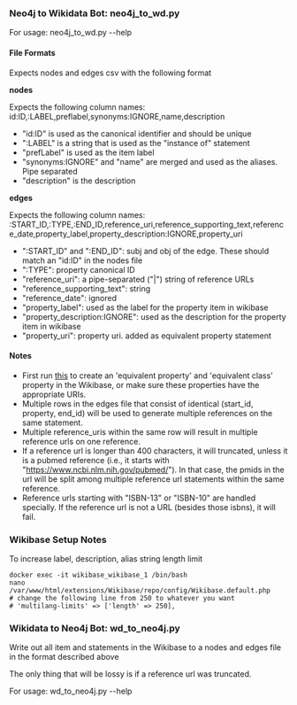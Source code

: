 
### Neo4j to Wikidata Bot: neo4j_to_wd.py

For usage: neo4j_to_wd.py --help

#### File Formats
Expects nodes and edges csv with the following format

**nodes**

Expects the following column names:
id:ID,:LABEL,preflabel,synonyms:IGNORE,name,description
- "id:ID" is used as the canonical identifier and should be unique
- ":LABEL" is a string that is used as the "instance of" statement
- "prefLabel" is used as the item label
- "synonyms:IGNORE" and "name" are merged and used as the aliases. Pipe separated
- "description" is the description

**edges**

Expects the following column names:
:START_ID,:TYPE,:END_ID,reference_uri,reference_supporting_text,reference_date,property_label,property_description:IGNORE,property_uri
- ":START_ID" and ":END_ID": subj and obj of the edge. These should match an "id:ID" in the nodes file
- ":TYPE": property canonical ID
- "reference_uri": a pipe-separated ("|") string of reference URLs
- "reference_supporting_text": string
- "reference_date": ignored
- "property_label": used as the label for the property item in wikibase
- "property_description:IGNORE": used as the description for the property item in wikibase
- "property_uri": property uri. added as equivalent property statement

#### Notes
- First run [this](https://github.com/stuppie/wikibase-tools/blob/master/wikibase_tools/initial_setup.py) to create an 'equivalent property' and 'equivalent class' property in the Wikibase, or make sure these properties have the appropriate URIs.
- Multiple rows in the edges file that consist of identical (start_id, property, end_id) will
be used to generate multiple references on the same statement.
- Multiple reference_uris within the same row will result in multiple reference urls on one reference.
- If a reference url is longer than 400 characters, it will truncated, unless it is a pubmed reference 
(i.e., it starts with "https://www.ncbi.nlm.nih.gov/pubmed/"). In that case, the pmids in the url
will be split among multiple reference url statements within the same reference.
- Reference urls starting with "ISBN-13" or "ISBN-10" are handled specially. If the reference
url is not a URL (besides those isbns), it will fail.

### Wikibase Setup Notes

To increase label, description, alias string length limit
```
docker exec -it wikibase_wikibase_1 /bin/bash
nano /var/www/html/extensions/Wikibase/repo/config/Wikibase.default.php
# change the following line from 250 to whatever you want
# 'multilang-limits' => ['length' => 250],
```

### Wikidata to Neo4j Bot: wd_to_neo4j.py

Write out all item and statements in the Wikibase to a nodes and edges file in the format described above

The only thing that will be lossy is if a reference url was truncated.

For usage: wd_to_neo4j.py --help
